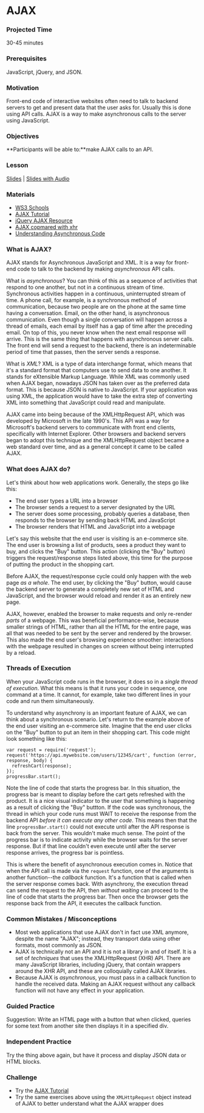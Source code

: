 # AJAX

### Projected Time
30-45 minutes

### Prerequisites
JavaScript, jQuery, and JSON.

### Motivation
Front-end code of interactive websites often need to talk to backend servers to get and present data that the user asks for. Usually this is done using API calls. AJAX is a way to make asynchronous calls to the server using JavaScript.

### Objectives

**Participants will be able to:**make AJAX calls to an API.

### Lesson
[Slides](https://docs.google.com/presentation/d/1S3BjcLZNjex2_qiA9MdyJOjWZ_qmJ78STbUeDEyHH_8/edit#slide=id.g241461b869_0_5) | [Slides with Audio](https://drive.google.com/file/d/1EoYa8VYMsJwY2wbSebT6BGyhHLW58P77/view)

### Materials
- [WS3 Schools](https://www.w3schools.com/xml/ajax_intro.asp)
- [AJAX Tutorial](https://www.tutorialspoint.com/ajax/)
- [jQuery AJAX Resource](https://learn.jquery.com/ajax/)
- [AJAX copmared with xhr](https://blog.garstasio.com/you-dont-need-jquery/ajax/)
- [Understanding Asynchronous Code](https://www.sohamkamani.com/blog/2016/03/14/wrapping-your-head-around-async-programming/)

### What is AJAX?

AJAX stands for Asynchronous JavaScript and XML. It is a way for front-end code to talk to the backend by making *asynchronous* API calls.

What is *asynchronous*?  You can think of this as a sequence of activities that respond to one another, but not in a continuous stream of time. Synchronous activities happen in a continuous, uninterrupted stream of time. A phone call, for example, is a synchronous method of communication, because two people are on the phone at the same time having a conversation. Email, on the other hand, is asynchronous communication. Even though a single conversation will happen across a thread of emails, each email by itself has a gap of time after the preceding email. On top of this, you never know when the next email response will arrive. This is the same thing that happens with asynchronous server calls. The front end will send a request to the backend, there is an indeterminable period of time that passes, then the server sends a response.

What is *XML*?  XML is a type of data interchange format, which means that it's a standard format that computers use to send data to one another. It stands for eXtensible Markup Language. While XML was commonly used when AJAX began, nowadays JSON has taken over as the preferred data format. This is because JSON is native to JavaScript. If your application was using XML, the application would have to take the extra step of converting XML into something that JavaScript could read and manipulate.

AJAX came into being because of the XMLHttpRequest API, which was developed by Microsoft in the late 1990's. This API was a way for Microsoft's backend servers to communicate with front end clients, specifically with Internet Explorer. Other browsers and backend servers began to adopt this technique and the XMLHttpRequest object became a web standard over time, and as a general concept it came to be called AJAX.

### What does AJAX do?

Let's think about how web applications work. Generally, the steps go like this:
- The end user types a URL into a browser
- The browser sends a request to a server designated by the URL
- The server does some processing, probably queries a database, then responds to the browser by sending back HTML and JavaScript
- The browser renders that HTML and JavaScript into a webpage

Let's say this website that the end user is visiting is an e-commerce site. The end user is browsing a list of products, sees a product they want to buy, and clicks the "Buy" button. This action (clicking the "Buy" button) triggers the request/response steps listed above, this time for the purpose of putting the product in the shopping cart.

Before AJAX, the request/response cycle could only happen with the web page *as a whole*. The end user, by clicking the "Buy" button, would cause the backend server to generate a completely new set of HTML and JavaScript, and the browser would reload and render it as an entirely new page.

AJAX, however, enabled the browser to make requests and only re-render *parts* of a webpage. This was beneficial performance-wise, because smaller strings of HTML, rather than all the HTML for the entire page, was all that was needed to be sent by the server and rendered by the browser. This also made the end user's browsing experience smoother: interactions with the webpage resulted in changes on screen without being interrupted by a reload.

### Threads of Execution

When your JavaScript code runs in the browser, it does so in a *single thread of execution*. What this means is that it runs your code in sequence, one command at a time. It cannot, for example, take two different lines in your code and run them simultaneously.

To understand why asynchrony is an important feature of AJAX, we can think about a synchronous scenario. Let's return to the example above of the end user visiting an e-commerce site. Imagine that the end user clicks on the "Buy" button to put an item in their shopping cart. This code might look something like this:

```
var request = require('request');
request('https://api.mywebsite.com/users/12345/cart', function (error, response, body) {
  refreshCart(response);
});
progressBar.start();
```

Note the line of code that starts the progress bar. In this situation, the progress bar is meant to display before the cart gets refreshed with the product. It is a nice visual indicator to the user that something is happening as a result of clicking the "Buy" buttton. If the code was synchronous, the thread in which your code runs must WAIT to receive the response from the backend API *before it can execute any other code*. This means then that the line `progressBar.start()` could not execute until after the API response is back from the server. This wouldn't make much sense. The point of the progress bar is to indicate activity while the browser waits for the server response. But if that line couldn't even execute until after the server response arrives, the progress bar is pointless.

This is where the benefit of asynchronous execution comes in. Notice that when the API call is made via the `request` function, one of the arguments is another function--the *callback* function. It's a function that is called when the server response comes back. With asynchrony, the execution thread can send the request to the API, then *without waiting* can proceed to the line of code that starts the progress bar. Then once the browser gets the response back from the API, it executes the callback function.

### Common Mistakes / Misconceptions
- Most web applications that use AJAX don't in fact use XML anymore, despite the name "AJAX"; instead, they transport data using other formats, most commonly as JSON.
- AJAX is technically not an API and it is not a library in and of itself. It is a set of *techniques* that uses the XMLHttpRequest (XHR) API. There are many JavaScript libraries, including jQuery, that contain wrappers around the XHR API, and these are colloquially called AJAX libraries.
- Because AJAX is *asynchronous*, you must pass in a callback function to handle the received data. Making an AJAX request without any callback function will not have any effect in your application.

### Guided Practice
Suggestion: Write an HTML page with a button that when clicked, queries for some text from another site then displays it in a specified div.

### Independent Practice
Try the thing above again, but have it process and display JSON data or HTML blocks.

### Challenge
- Try the [AJAX Tutorial](https://www.tutorialspoint.com/ajax/)
- Try the same exercises above using the `XMLHttpRequest` object instead of AJAX to better understand what the AJAX wrapper does

